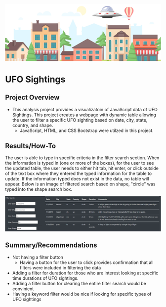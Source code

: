 ![ufo](static/images/ufo.png)
# UFO Sightings
## Project Overview
- This analysis project provides a visualizatoin of JavaScript data of UFO Sightings. This project creates a webpage with dynamic table allowing the user to filter a specific UFO sighting based on date, city, state, country, and shape.
    -  JavaScript, HTML, and CSS Bootstrap were utilzed in this project.

## Results/How-To
The user is able to type in specific criteria in the filter search section. When the information is typed in (one or more of the boxes), for the user to see the updated table, the user needs to either hit tab, hit enter, or click outside of the text box where they entered the typed information for the table to update. If the information typed does not exist in the data, no table will appear. Below is an image of filtered search based on shape, "circle" was typed into the shape search box.

![filter](static/images/filter.png)
## Summary/Recommendations
- Not having a filter button
    - Having a button for the user to click provides confirmation that all filters were included in filtering the data
- Adding a filter for duration for those who are interest looking at specific time durations of UFO sightings. 
- Adding a filter button for clearing the entire filter search would be convinient
- Having a keyword filter would be nice if looking for specific types of UFO sightings